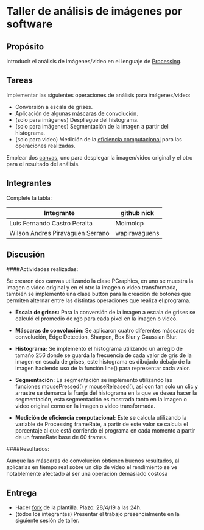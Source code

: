 # Taller de análisis de imágenes por software

## Propósito

Introducir el análisis de imágenes/video en el lenguaje de [Processing](https://processing.org/).

## Tareas

Implementar las siguientes operaciones de análisis para imágenes/video:

* Conversión a escala de grises.
* Aplicación de algunas [máscaras de convolución](https://en.wikipedia.org/wiki/Kernel_(image_processing)).
* (solo para imágenes) Despliegue del histograma.
* (solo para imágenes) Segmentación de la imagen a partir del histograma.
* (solo para video) Medición de la [eficiencia computacional](https://processing.org/reference/frameRate.html) para las operaciones realizadas.

Emplear dos [canvas](https://processing.org/reference/PGraphics.html), uno para desplegar la imagen/video original y el otro para el resultado del análisis.

## Integrantes

Complete la tabla:

| Integrante                       | github nick   |
|----------------------------------|---------------|
| Luis Fernando Castro Peralta     | Moimolcp      |
| Wilson Andres Piravaguen Serrano | wapiravaguens |

## Discusión

####Actividades realizadas:

Se crearon dos canvas utilizando la clase PGraphics, en uno se muestra la imagen o video original y en el otro la imagen o video transformada, también se implementó una clase button para la creación de botones que permiten alternar entre las distintas operaciones que realiza el programa.

* **Escala de grises:** Para la conversión de la imagen a escala de grises se calculó el promedio de rgb para cada pixel en la imagen o video.

* **Máscaras de convolución:** Se aplicaron cuatro diferentes máscaras de convolución, Edge Detection, Sharpen, Box Blur y Gaussian Blur.

* **Histograma:** Se implementó el histograma utilizando un arreglo de tamaño 256 donde se guarda la frecuencia de cada valor de gris de la imagen en escala de grises, este histograma es dibujado debajo de la imagen haciendo uso de la función line() para representar cada valor.

* **Segmentación:** La segmentación se implementó utilizando las funciones mousePressed() y mouseReleased(), así con tan solo un clic y arrastre se demarca la franja del histograma en la que se desea hacer la segmentación, esta segmentación es mostrada tanto en la imagen o video original como en la imagen o video transformada.

* **Medición de eficiencia computacional:** Este se calcula utilizando la variable de Processing frameRate, a partir de este valor se calcula el porcentaje al que está corriendo el programa en cada momento a partir de un frameRate base de 60 frames.

####Resultados:

Aunque las máscaras de convolución obtienen buenos resultados, al aplicarlas en tiempo real sobre un clip de vídeo el rendimiento se ve notablemente afectado al ser una operación demasiado costosa

## Entrega

* Hacer [fork](https://help.github.com/articles/fork-a-repo/) de la plantilla. Plazo: 28/4/19 a las 24h.
* (todos los integrantes) Presentar el trabajo presencialmente en la siguiente sesión de taller.
